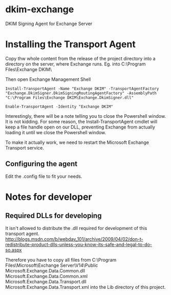 dkim-exchange
=============

DKIM Signing Agent for Exchange Server

# Installing the Transport Agent

Copy thw whole content from the release of the project directory into a directory on the server, where Exchange runs.
Eg. into C:\Program Files\Exchange DKIM\

Then open Exchange Management Shell

	Install-TransportAgent -Name "Exchange DKIM" -TransportAgentFactory "Exchange.DkimSigner.DkimSigningRoutingAgentFactory" -AssemblyPath "C:\Program Files\Exchange DKIM\Exchange.DkimSigner.dll"
	 
	Enable-TransportAgent -Identity "Exchange DKIM"

Interestingly, there will be a note telling you to close the Powershell window. It is not kidding. For some reason, the Install-TransportAgent cmdlet will keep a file handle open on our DLL, preventing Exchange from actually loading it until we close the Powershell window.

To make it actually work, we need to restart the Microsoft Exchange Transport service.

## Configuring the agent
Edit the .config file to fit your needs.


# Notes for developer

## Required DLLs for developing

It isn't allowed to distribute the .dll required for development of this transport agent.
http://blogs.msdn.com/b/webdav_101/archive/2009/04/02/don-t-redistribute-product-dlls-unless-you-know-its-safe-and-legal-to-do-so.aspx

Therefore you have to copy all files from 
C:\Program Files\Microsoft\Exchange Server\V14\Public
Microsoft.Exchange.Data.Common.dll
Microsoft.Exchange.Data.Common.xml
Microsoft.Exchange.Data.Transport.dll
Microsoft.Exchange.Data.Transport.xml
into the Lib directory of this project.


